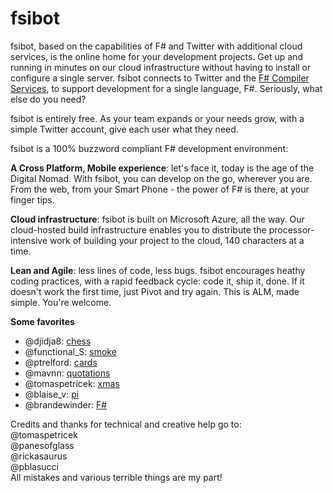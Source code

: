 fsibot
======

fsibot, based on the capabilities of F# and Twitter with additional cloud services, 
is the online home for your development projects. Get up and running in minutes on 
our cloud infrastructure without having to install or configure a single server. 
fsibot connects to Twitter and the [F# Compiler Services](http://fsharp.github.io/FSharp.Compiler.Service/index.html), 
to support development for a single language, F#. Seriously, what else do you need?

fsibot is entirely free. As your team expands or your needs grow, 
with a simple Twitter account, give each user what they need. 

fsibot is a 100% buzzword compliant F# development environment:  

**A Cross Platform, Mobile experience**: let's face it, today is the age of the 
Digital Nomad. With fsibot, you can develop on the go, wherever you are. 
From the web, from your Smart Phone - the power of F# is there, at your 
finger tips.

**Cloud infrastructure**: fsibot is built on Microsoft Azure, all the way. 
Our cloud-hosted build infrastructure enables you to distribute the 
processor-intensive work of building your project to the cloud, 140
characters at a time. 

**Lean and Agile**: less lines of code, less bugs. fsibot encourages heathy coding practices, 
with a rapid feedback cycle: code it, ship it, done. If it doesn't work the 
first time, just Pivot and try again. This is ALM, made simple. You're welcome.

**Some favorites**

* @djidja8: [chess](https://twitter.com/fsibot/status/514182645689769984)
* @functional_S: [smoke](https://twitter.com/fsibot/status/507832821482668032)
* @ptrelford: [cards](https://twitter.com/fsibot/status/506202011423895553)
* @mavnn: [quotations](https://twitter.com/fsibot/status/504619203261763584)
* @tomaspetricek: [xmas](https://twitter.com/fsibot/status/504028116608512000)
* @blaise_v: [pi](https://twitter.com/fsibot/status/504187726732607488)
* @brandewinder: [F#](https://twitter.com/fsibot/status/508394495688183808)

Credits and thanks for technical and creative help go to:  
@tomaspetricek  
@panesofglass  
@rickasaurus  
@pblasucci  
All mistakes and various terrible things are my part!
